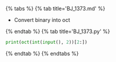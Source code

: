 {% tabs %}
{% tab title='BJ_1373.md' %}

* Convert binary into oct

{% endtab %}
{% tab title='BJ_1373.py' %}

```py
print(oct(int(input(), 2))[2:])
```

{% endtab %}
{% endtabs %}